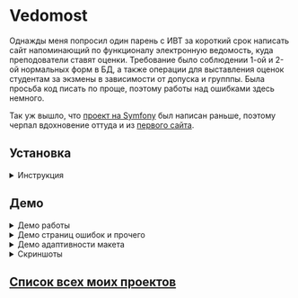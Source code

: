 # Vedomost

Однажды меня попросил один парень с ИВТ за короткий срок написать сайт напоминающий по функционалу электронную ведомость, куда преподователи ставят оценки. Требование было соблюдении 1-ой и 2-ой нормальных форм в БД, а также операции для выставления оценок студентам за экзмены в зависимости от допуска и групппы. Была просьба код писать по проще, поэтому работы над ошибками здесь немного. 

Так уж вышло, что [проект на Symfony][NewsCrudPanel] был написан раньше, поэтому черпал вдохновение оттуда и из [первого сайта][FirstSite].

## Установка
<details>
    <summary>Инструкция</summary>
 
1. Проверить настройки сервера. Для Apache OpenServer могут быть такими

```
<VirtualHost *:%httpport%>

    DocumentRoot    "%hostdir%"
    ServerName      "%host%"
    ServerAlias     "%host%" %aliases%
    ScriptAlias     /cgi-bin/ "%hostdir%/cgi-bin/"

</VirtualHost>
```

2. Проверить данные для подключения к БД в файле db/Db.php с 7 строки идёт массив с параметрами
3. Импортировать sql dump из db/univer.sql
</details>

## Демо

<details>
    <summary>Демо работы</summary>
 
 ![work demo][WorkDemo]
</details>

<details>
    <summary>Демо страниц ошибок и прочего</summary>
 
 ![error demo][ErrorDemo]
</details>

<details>
    <summary>Демо адаптивности макета</summary>
 
 ![adaptive demo][AdaptiveDemo]
</details>

<details>
    <summary>Скриншоты</summary>
 
 ![screen 1][Screen1]
 ![screen 2][Screen2]
 ![screen 3][Screen3]
 ![screen 4][Screen4]
 ![screen 5][Screen5]
 ![screen 6][Screen6]
 ![screen 7][Screen7]
 ![screen 8][Screen8]
 ![screen 9][Screen9]
 ![screen 10][Screen10]
</details>

## [Список всех моих проектов][ListAllMyProject]


[NewsCrudPanel]:<https://github.com/iebrosalin/public_web/tree/backend/symphony/news_crud_panel>
[FirstSite]:<https://github.com/iebrosalin/public_web/tree/backend/pure_php/first_site>


[ListAllMyProject]:<https://github.com/iebrosalin/all_public_projects>

[WorkDemo]:<https://github.com/iebrosalin/public_web/blob/backend/pure_php/vedomost/descriptions/gif/work_demo.gif>
[ErrorDemo]:<https://github.com/iebrosalin/public_web/blob/backend/pure_php/vedomost/descriptions/gif/error_demo.gif>
[AdaptiveDemo]:<https://github.com/iebrosalin/public_web/blob/backend/pure_php/vedomost/descriptions/gif/adaptive_demo.gif>



[Screen1]:<https://github.com/iebrosalin/public_web/blob/backend/pure_php/vedomost/descriptions/screens/1.png>
[Screen2]:<https://github.com/iebrosalin/public_web/blob/backend/pure_php/vedomost/descriptions/screens/2.png>
[Screen3]:<https://github.com/iebrosalin/public_web/blob/backend/pure_php/vedomost/descriptions/screens/3.png>
[Screen4]:<https://github.com/iebrosalin/public_web/blob/backend/pure_php/vedomost/descriptions/screens/4.png>
[Screen5]:<https://github.com/iebrosalin/public_web/blob/backend/pure_php/vedomost/descriptions/screens/5.png>
[Screen6]:<https://github.com/iebrosalin/public_web/blob/backend/pure_php/vedomost/descriptions/screens/6.png>
[Screen7]:<https://github.com/iebrosalin/public_web/blob/backend/pure_php/vedomost/descriptions/screens/7.png>
[Screen8]:<https://github.com/iebrosalin/public_web/blob/backend/pure_php/vedomost/descriptions/screens/8.png>
[Screen9]:<https://github.com/iebrosalin/public_web/blob/backend/pure_php/vedomost/descriptions/screens/9.png>
[Screen10]:<https://github.com/iebrosalin/public_web/blob/backend/pure_php/vedomost/descriptions/screens/10.png>
